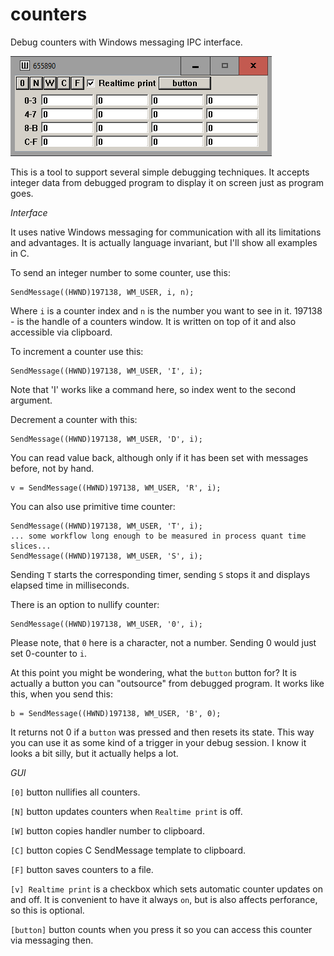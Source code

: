 # counters
Debug counters with Windows messaging IPC interface.

![screenshot](/screenshot.png "GUI")

This is a tool to support several simple debugging techniques. It accepts integer data from debugged program to display it on screen just as program goes. 

*Interface*

It uses native Windows messaging for communication with all its limitations and advantages. It is actually language invariant, but I'll show all examples in C.

To send an integer number to some counter, use this:

    SendMessage((HWND)197138, WM_USER, i, n);

Where `i` is a counter index and `n` is the number you want to see in it. 197138 - is the handle of a counters window. It is written on top of it and also accessible via clipboard.

To increment a counter use this:

    SendMessage((HWND)197138, WM_USER, 'I', i);

Note that 'I' works like a command here, so index went to the second argument.

Decrement a counter with this:

    SendMessage((HWND)197138, WM_USER, 'D', i);

You can read value back, although only if it has been set with messages before, not by hand.

    v = SendMessage((HWND)197138, WM_USER, 'R', i);

You can also use primitive time counter:

    SendMessage((HWND)197138, WM_USER, 'T', i);
    ... some workflow long enough to be measured in process quant time slices...
    SendMessage((HWND)197138, WM_USER, 'S', i);

Sending `T` starts the corresponding timer, sending `S` stops it and displays elapsed time in milliseconds. 

There is an option to nullify counter:

    SendMessage((HWND)197138, WM_USER, '0', i);

Please note, that `0` here is a character, not a number. Sending 0 would just set 0-counter to `i`.

At this point you might be wondering, what the `button` button for? It is actually a button you can "outsource" from debugged program. It works like this, when you send this:

    b = SendMessage((HWND)197138, WM_USER, 'B', 0);

It returns not 0 if a `button` was pressed and then resets its state. This way you can use it as some kind of a trigger in your debug session. I know it looks a bit silly, but it actually helps a lot.

*GUI*

`[0]` button nullifies all counters.

`[N]` button updates counters when `Realtime print` is off.

`[W]` button copies handler number to clipboard.

`[C]` button copies C SendMessage template to clipboard.

`[F]` button saves counters to a file.

`[v] Realtime print` is a checkbox which sets automatic counter updates on and off. It is convenient to have it always `on`, but is also affects perforance, so this is optional.

`[button]` button counts when you press it so you can access this counter via messaging then.
